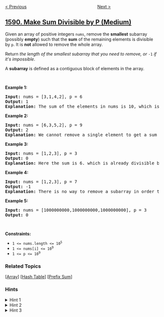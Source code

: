 <!--|This file generated by command(leetcode description); DO NOT EDIT.    |-->
<!--+----------------------------------------------------------------------+-->
<!--|@author    awesee <openset.wang@gmail.com>                           |-->
<!--|@link      https://github.com/awesee                                 |-->
<!--|@home      https://github.com/awesee/leetcode                        |-->
<!--+----------------------------------------------------------------------+-->

[< Previous](../maximum-sum-obtained-of-any-permutation "Maximum Sum Obtained of Any Permutation")
　　　　　　　　　　　　　　　　
[Next >](../strange-printer-ii "Strange Printer II")

## [1590. Make Sum Divisible by P (Medium)](https://leetcode.com/problems/make-sum-divisible-by-p "使数组和能被 P 整除")

<p>Given an array of positive integers <code>nums</code>, remove the <strong>smallest</strong> subarray (possibly <strong>empty</strong>) such that the <strong>sum</strong> of the remaining elements is divisible by <code>p</code>. It is <strong>not</strong> allowed to remove the whole array.</p>

<p>Return <em>the length of the smallest subarray that you need to remove, or </em><code>-1</code><em> if it&#39;s impossible</em>.</p>

<p>A <strong>subarray</strong> is defined as a contiguous block of elements in the array.</p>

<p>&nbsp;</p>
<p><strong>Example 1:</strong></p>

<pre>
<strong>Input:</strong> nums = [3,1,4,2], p = 6
<strong>Output:</strong> 1
<strong>Explanation:</strong> The sum of the elements in nums is 10, which is not divisible by 6. We can remove the subarray [4], and the sum of the remaining elements is 6, which is divisible by 6.
</pre>

<p><strong>Example 2:</strong></p>

<pre>
<strong>Input:</strong> nums = [6,3,5,2], p = 9
<strong>Output:</strong> 2
<strong>Explanation:</strong> We cannot remove a single element to get a sum divisible by 9. The best way is to remove the subarray [5,2], leaving us with [6,3] with sum 9.
</pre>

<p><strong>Example 3:</strong></p>

<pre>
<strong>Input:</strong> nums = [1,2,3], p = 3
<strong>Output:</strong> 0
<strong>Explanation:</strong> Here the sum is 6. which is already divisible by 3. Thus we do not need to remove anything.
</pre>

<p><strong>Example 4:</strong></p>

<pre>
<strong>Input:</strong> nums = [1,2,3], p = 7
<strong>Output:</strong> -1
<strong>Explanation:</strong> There is no way to remove a subarray in order to get a sum divisible by 7.
</pre>

<p><strong>Example 5:</strong></p>

<pre>
<strong>Input:</strong> nums = [1000000000,1000000000,1000000000], p = 3
<strong>Output:</strong> 0
</pre>

<p>&nbsp;</p>
<p><strong>Constraints:</strong></p>

<ul>
	<li><code>1 &lt;= nums.length &lt;= 10<sup>5</sup></code></li>
	<li><code>1 &lt;= nums[i] &lt;= 10<sup>9</sup></code></li>
	<li><code>1 &lt;= p &lt;= 10<sup>9</sup></code></li>
</ul>

### Related Topics
  [[Array](../../tag/array/README.md)]
  [[Hash Table](../../tag/hash-table/README.md)]
  [[Prefix Sum](../../tag/prefix-sum/README.md)]

### Hints
<details>
<summary>Hint 1</summary>
Use prefix sums to calculate the subarray sums.
</details>

<details>
<summary>Hint 2</summary>
Suppose you know the remainder for the sum of the entire array. How does removing a subarray affect that remainder? What remainder does the subarray need to have in order to make the rest of the array sum up to be divisible by k?
</details>

<details>
<summary>Hint 3</summary>
Use a map to keep track of the rightmost index for every prefix sum % p.
</details>
